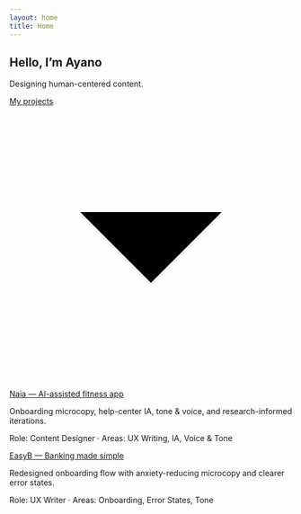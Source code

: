 ```yaml
---
layout: home
title: Home
---
```


<section class="hero-landing hero-tall wrap">
  <h1 class="hero-big">Hello, I’m <span class="name-gradient">Ayano</span></h1>
  <p class="hero-sub">Designing human-centered content.</p>

  <a href="#projects" class="scroll-link">
    My projects
    <svg class="chev" viewBox="0 0 24 24" aria-hidden="true"><path d="M6 9l6 6 6-6"/></svg>
  </a>
</section>

<section id="projects" class="projects-stack wrap">
  <!-- Project 1 -->
  <article class="item">
    <a class="title" href="/projects/naia/">Naia — AI-assisted fitness app</a>
    <p class="desc">Onboarding microcopy, help-center IA, tone & voice, and research-informed iterations.</p>
    <p class="meta">Role: Content Designer · Areas: UX Writing, IA, Voice & Tone</p>
    <!-- optional thumbnail
    <img class="thumb bg-s1" src="/projects/naia/images/flow.png" alt="Naia case study preview">
    -->
  </article>

  <!-- Project 2 (example placeholder; delete if not needed) -->
  <article class="item">
    <a class="title" href="/projects/easyb/">EasyB — Banking made simple</a>
    <p class="desc">Redesigned onboarding flow with anxiety-reducing microcopy and clearer error states.</p>
    <p class="meta">Role: UX Writer · Areas: Onboarding, Error States, Tone</p>
  </article>
</section>
